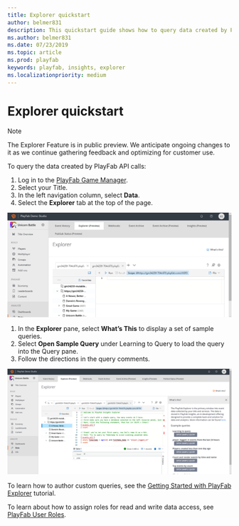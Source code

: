 ```yaml
---
title: Explorer quickstart
author: belmer831
description: This quickstart guide shows how to query data created by PlayFab API calls.
ms.author: belmer831
ms.date: 07/23/2019    
ms.topic: article
ms.prod: playfab
keywords: playfab, insights, explorer
ms.localizationpriority: medium
---
```


# Explorer quickstart

> [!NOTE]
> The Explorer Feature is in public preview. We anticipate ongoing changes to it as we continue gathering feedback and optimizing for customer use.

To query the data created by PlayFab API calls:

1. Log in to the [PlayFab Game Manager](https://developer.playfab.com/en-us/login). 
2. Select your Title.
3. In the left navigation column, select **Data**.
4. Select the **Explorer** tab at the top of the page. 

![Explorer tab](media/insights-explorer-tab.png)

1. In the **Explorer** pane, select **What’s This** to display a set of sample queries. 
2. Select **Open Sample Query** under Learning to Query to load the query into the Query pane. 
3. Follow the directions in the query comments.

![Explorer query](media/insights-explorer-query.png)

To learn how to author custom queries, see the [Getting Started with PlayFab Explorer](getting-started-with-playfab-explorer.md) tutorial.

To learn about how to assign roles for read and write data access, see [PlayFab User Roles](https://docs.microsoft.com/gaming/playfab/features/config/gamemanager/playfab-user-roles).

